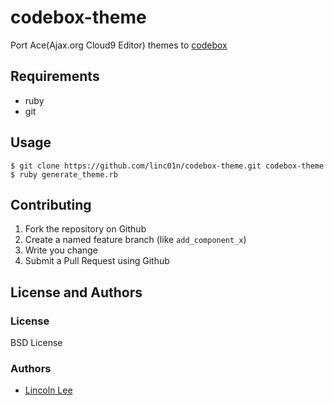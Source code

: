 # codebox-theme

Port Ace(Ajax.org Cloud9 Editor) themes to [codebox](https://github.com/FriendCode/codebox)

## Requirements

- ruby
- git

## Usage

`$ git clone https://github.com/linc01n/codebox-theme.git codebox-theme`
`$ ruby generate_theme.rb`

## Contributing

  1. Fork the repository on Github
  2. Create a named feature branch (like `add_component_x`)
  3. Write you change
  4. Submit a Pull Request using Github

## License and Authors

### License

BSD License

### Authors

  * [Lincoln Lee](http://github.com/linc01n)
  
